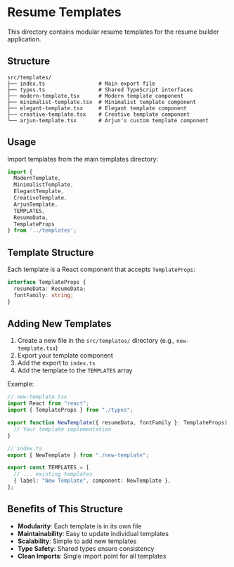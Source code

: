 # Resume Templates

This directory contains modular resume templates for the resume builder application.

## Structure

```
src/templates/
├── index.ts                 # Main export file
├── types.ts                 # Shared TypeScript interfaces
├── modern-template.tsx      # Modern template component
├── minimalist-template.tsx  # Minimalist template component
├── elegant-template.tsx     # Elegant template component
├── creative-template.tsx    # Creative template component
└── arjun-template.tsx       # Arjun's custom template component
```

## Usage

Import templates from the main templates directory:

```typescript
import { 
  ModernTemplate, 
  MinimalistTemplate, 
  ElegantTemplate, 
  CreativeTemplate, 
  ArjunTemplate,
  TEMPLATES,
  ResumeData,
  TemplateProps 
} from '../templates';
```

## Template Structure

Each template is a React component that accepts `TemplateProps`:

```typescript
interface TemplateProps {
  resumeData: ResumeData;
  fontFamily: string;
}
```

## Adding New Templates

1. Create a new file in the `src/templates/` directory (e.g., `new-template.tsx`)
2. Export your template component
3. Add the export to `index.ts`
4. Add the template to the `TEMPLATES` array

Example:

```typescript
// new-template.tsx
import React from "react";
import { TemplateProps } from "./types";

export function NewTemplate({ resumeData, fontFamily }: TemplateProps) {
  // Your template implementation
}

// index.ts
export { NewTemplate } from "./new-template";

export const TEMPLATES = [
  // ... existing templates
  { label: "New Template", component: NewTemplate },
];
```

## Benefits of This Structure

- **Modularity**: Each template is in its own file
- **Maintainability**: Easy to update individual templates
- **Scalability**: Simple to add new templates
- **Type Safety**: Shared types ensure consistency
- **Clean Imports**: Single import point for all templates
